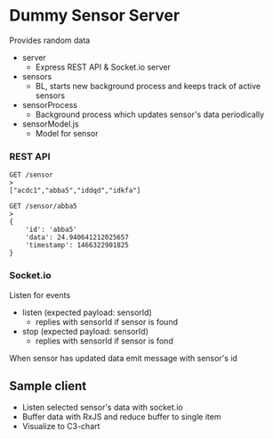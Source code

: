 # Dummy Sensor Server

Provides random data

* server
  * Express REST API & Socket.io server
* sensors
  * BL, starts new background process and keeps track of active sensors
* sensorProcess
  * Background process which updates sensor's data periodically
* sensorModel.js
  * Model for sensor

### REST API
```
GET /sensor
>
["acdc1","abba5","iddqd","idkfa"]

GET /sensor/abba5
>
{ 
    'id': 'abba5'
    'data': 24.940641212025657
    'timestamp': 1466322901825
}
```

### Socket.io

Listen for events
* listen (expected payload: sensorId)
  * replies with sensorId if sensor is found
* stop (expected payload: sensorId)
  * replies with sensorId if sensor is fond

When sensor has updated data emit message with sensor's id 

## Sample client

* Listen selected sensor's data with socket.io
* Buffer data with RxJS and reduce buffer to single item
* Visualize to C3-chart